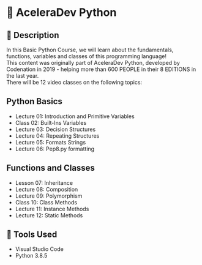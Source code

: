 # :rocket: AceleraDev Python

## :page_facing_up: Description
In this Basic Python Course, we will learn about the fundamentals, functions, variables and classes of this programming language! <br>
This content was originally part of AceleraDev Python, developed by Codenation in 2019 - helping more than 600 PEOPLE in their 8 EDITIONS in the last year. <br>
There will be 12 video classes on the following topics:

## Python Basics
- Lecture 01: Introduction and Primitive Variables
- Class 02: Built-Ins Variables
- Lecture 03: Decision Structures
- Lecture 04: Repeating Structures
- Lecture 05: Formats Strings
- Lecture 06: Pep8.py formatting

## Functions and Classes
- Lesson 07: Inheritance
- Lecture 08: Composition
- Lecture 09: Polymorphism
- Class 10: Class Methods
- Lecture 11: Instance Methods
- Lecture 12: Static Methods

## :toolbox: Tools Used
- Visual Studio Code
- Python 3.8.5
